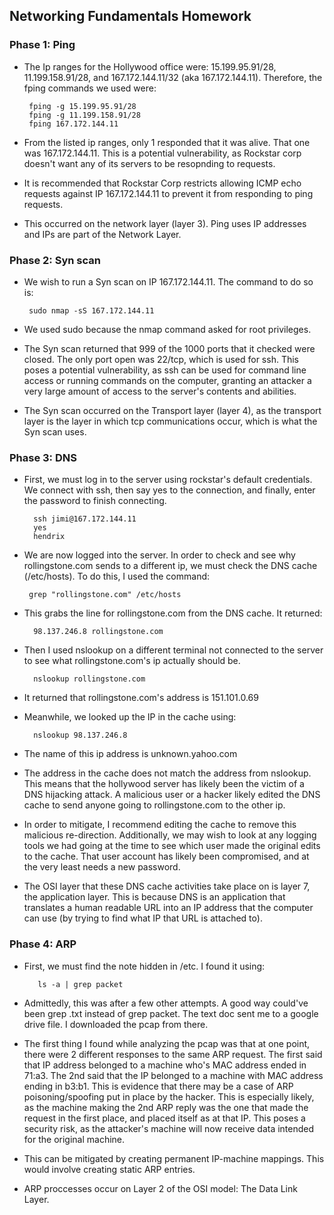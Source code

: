 ## Networking Fundamentals Homework

### Phase 1: Ping

 - The Ip ranges for the Hollywood office were: 15.199.95.91/28, 11.199.158.91/28, and 167.172.144.11/32 (aka 167.172.144.11). Therefore, the fping commands we used were:

        fping -g 15.199.95.91/28
        fping -g 11.199.158.91/28
        fping 167.172.144.11
        
 - From the listed ip ranges, only 1 responded that it was alive. That one was 167.172.144.11. This is a potential vulnerability, as Rockstar 
corp doesn't want any of its servers to be resopnding to requests.
 - It is recommended that Rockstar Corp restricts allowing ICMP echo requests against IP 167.172.144.11 to prevent it from responding to ping requests.
 - This occurred on the network layer (layer 3). Ping uses IP addresses and IPs are part of the Network Layer.

### Phase 2: Syn scan

 - We wish to run a Syn scan on IP 167.172.144.11. The command to do so is:

        sudo nmap -sS 167.172.144.11
        
 - We used sudo because the nmap command asked for root privileges.
 - The Syn scan returned that 999 of the 1000 ports that it checked were closed. The only port open was 22/tcp, which is used for ssh. This poses a potential vulnerability, as ssh can be used for command line access or running commands on the computer, granting an attacker a very large amount of access to the server's contents and abilities.
 - The Syn scan occurred on the Transport layer (layer 4), as the transport layer is the layer in which tcp communications occur, which is what the Syn scan uses.

### Phase 3: DNS

 - First, we must log in to the server using rockstar's default credentials. We connect with ssh, then say yes to the connection, and finally, enter the password to finish connecting.

         ssh jimi@167.172.144.11
         yes
         hendrix
         
 - We are now logged into the server. In order to check and see why rollingstone.com sends to a different ip, we must check the DNS cache (/etc/hosts). To do this, I used the command:

        grep "rollingstone.com" /etc/hosts
        
 - This grabs the line for rollingstone.com from the DNS cache. It returned:
        
         98.137.246.8 rollingstone.com

 - Then I used nslookup on a different terminal not connected to the server to see what rollingstone.com's ip actually should be. 

         nslookup rollingstone.com

 - It returned that rollingstone.com's address is 151.101.0.69
 - Meanwhile, we looked up the IP in the cache using:

         nslookup 98.137.246.8
         
 - The name of this ip address is unknown.yahoo.com
 - The address in the cache does not match the address from nslookup. This means that the hollywood server has likely been the victim of a DNS hijacking attack. A malicious user or a hacker likely edited the DNS cache to send anyone going to rollingstone.com to the other ip.
 - In order to mitigate, I recommend editing the cache to remove this malicious re-direction. Additionally, we may wish to look at any logging tools we had going at the time to see which user made the original edits to the cache. That user account has likely been compromised, and at the very least needs a new password.
 - The OSI layer that these DNS cache activities take place on is layer 7, the application layer. This is because DNS is an application that translates a human readable URL into an IP address that the computer can use (by trying to find what IP that URL is attached to).

### Phase 4: ARP

 - First, we must find the note hidden in /etc. I found it using:


          ls -a | grep packet
 - Admittedly, this was after a few other attempts. A good way could've been grep .txt instead of grep packet. The text doc sent me to a google drive file. I downloaded the pcap from there.
 - The first thing I found while analyzing the pcap was that at one point, there were 2 different responses to the same ARP request. The first said that IP address belonged to a machine who's MAC address ended in 71:a3. The 2nd said that the IP belonged to a machine with MAC address ending in b3:b1. This is evidence that there may be a case of ARP poisoning/spoofing put in place by the hacker. This is especially likely, as the machine making the 2nd ARP reply was the one that made the request in the first place, and placed itself as at that IP. This poses a security risk, as the attacker's machine will now receive data intended for the original machine.
 - This can be mitigated by creating permanent IP-machine mappings. This would involve creating static ARP entries.
 - ARP proccesses occur on Layer 2 of the OSI model: The Data Link Layer.
